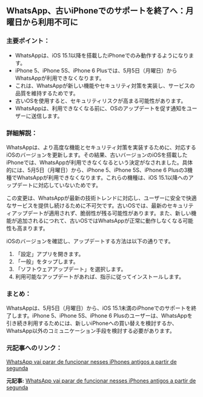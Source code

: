 ## WhatsApp、古いiPhoneでのサポートを終了へ：月曜日から利用不可に

### 主要ポイント：

* WhatsAppは、iOS 15.1以降を搭載したiPhoneでのみ動作するようになります。
* iPhone 5、iPhone 5S、iPhone 6 Plusでは、5月5日（月曜日）からWhatsAppが利用できなくなります。
* これは、WhatsAppが新しい機能やセキュリティ対策を実装し、サービスの品質を維持するためです。
* 古いOSを使用すると、セキュリティリスクが高まる可能性があります。
* WhatsAppは、利用できなくなる前に、OSのアップデートを促す通知をユーザーに送信します。

### 詳細解説：

WhatsAppは、より高度な機能とセキュリティ対策を実装するために、対応するiOSのバージョンを更新します。その結果、古いバージョンのiOSを搭載したiPhoneでは、WhatsAppが利用できなくなるという決定がなされました。具体的には、5月5日（月曜日）から、iPhone 5、iPhone 5S、iPhone 6 Plusの3機種でWhatsAppが利用できなくなります。これらの機種は、iOS 15.1以降へのアップデートに対応していないためです。

この変更は、WhatsAppが最新の技術トレンドに対応し、ユーザーに安全で快適なサービスを提供し続けるために不可欠です。古いOSでは、最新のセキュリティアップデートが適用されず、脆弱性が残る可能性があります。また、新しい機能が追加されるにつれて、古いOSではWhatsAppが正常に動作しなくなる可能性も高まります。

iOSのバージョンを確認し、アップデートする方法は以下の通りです。

1. 「設定」アプリを開きます。
2. 「一般」をタップします。
3. 「ソフトウェアアップデート」を選択します。
4. 利用可能なアップデートがあれば、指示に従ってインストールします。

### まとめ：

WhatsAppは、5月5日（月曜日）から、iOS 15.1未満のiPhoneでのサポートを終了します。iPhone 5、iPhone 5S、iPhone 6 Plusのユーザーは、WhatsAppを引き続き利用するためには、新しいiPhoneへの買い替えを検討するか、WhatsApp以外のコミュニケーション手段を検討する必要があります。

### 元記事へのリンク：

[WhatsApp vai parar de funcionar nesses iPhones antigos a partir de segunda](https://olhardigital.com.br/internet-e-redes-sociais/whatsapp-vai-parar-de-funcionar-nesses-iphones-antigos-a-partir-de-segunda/)


**元記事:** [WhatsApp vai parar de funcionar nesses iPhones antigos a partir de segunda](https://olhardigital.com.br/2025/05/02/internet-e-redes-sociais/whatsapp-vai-parar-de-funcionar-nesses-iphones-antigos-a-partir-de-segunda/)